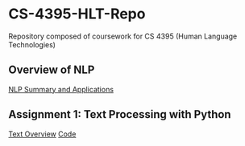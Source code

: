# CS-4395-HLT-Repo
Repository composed of coursework for CS 4395 (Human Language Technologies)

## Overview of NLP
[NLP Summary and Applications](Overview_of_NLP.pdf)

## Assignment 1: Text Processing with Python
[Text Overview](Assignment_1_Overview.pdf)
[Code](Homework1.py)